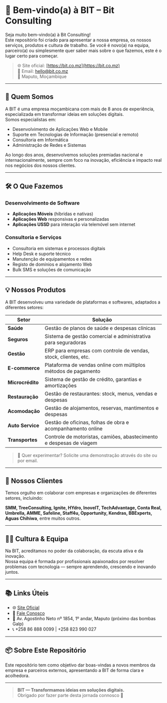 # 👋 Bem-vindo(a) à BIT – Bit Consulting

Seja muito bem-vindo(a) à Bit Consulting!  
Este repositório foi criado para apresentar a nossa empresa, os nossos serviços, produtos e cultura de trabalho. Se você é novo(a) na equipa, parceiro(a) ou simplesmente quer saber mais sobre o que fazemos, este é o lugar certo para começar.

> 🌐 Site oficial: [https://bit.co.mz](https://bit.co.mz)  
> 📧 Email: hello@bit.co.mz  
> 📍 Maputo, Moçambique

---

## 🚀 Quem Somos

A BIT é uma empresa moçambicana com mais de 8 anos de experiência, especializada em transformar ideias em soluções digitais.  
Somos especialistas em:
- Desenvolvimento de Aplicações Web e Mobile
- Suporte em Tecnologias de Informação (presencial e remoto)
- Consultoria em Informática
- Administração de Redes e Sistemas

Ao longo dos anos, desenvolvemos soluções premiadas nacional e internacionalmente, sempre com foco na inovação, eficiência e impacto real nos negócios dos nossos clientes.

---

## 🛠️ O Que Fazemos

### Desenvolvimento de Software
- **Aplicações Móveis** (híbridas e nativas)
- **Aplicações Web** responsivas e personalizadas
- **Aplicações USSD** para interação via telemóvel sem internet

### Consultoria e Serviços
- Consultoria em sistemas e processos digitais
- Help Desk e suporte técnico
- Manutenção de equipamentos e redes
- Registo de domínios e alojamento Web
- Bulk SMS e soluções de comunicação

---

## 💡 Nossos Produtos

A BIT desenvolveu uma variedade de plataformas e softwares, adaptados a diferentes setores:

| Setor             | Solução                                                                 |
|-------------------|--------------------------------------------------------------------------|
| **Saúde**         | Gestão de planos de saúde e despesas clínicas                           |
| **Seguros**       | Sistema de gestão comercial e administrativa para seguradoras           |
| **Gestão**        | ERP para empresas com controle de vendas, stock, clientes, etc.         |
| **E-commerce**    | Plataforma de vendas online com múltiplos métodos de pagamento          |
| **Microcrédito**  | Sistema de gestão de crédito, garantias e amortizações                  |
| **Restauração**   | Gestão de restaurantes: stock, menus, vendas e despesas                 |
| **Acomodação**    | Gestão de alojamentos, reservas, mantimentos e despesas                 |
| **Auto Service**  | Gestão de oficinas, folhas de obra e acompanhamento online              |
| **Transportes**   | Controle de motoristas, camiões, abastecimento e despesas de viagem     |

> 🔎 Quer experimentar? Solicite uma demonstração através do site ou por email.

---

## 🤝 Nossos Clientes

Temos orgulho em colaborar com empresas e organizações de diferentes setores, incluindo:

**SMM, TreeConsulting, Ignite, HYdro, InoveIT, TechAdvantage, Conta Real, Umbrella, AMME, Safeline, Staff4u, Opportunity, Kendras, BBExperts, Aguas Chihiwa**, entre muitos outros.

---

## 👨‍💻 Cultura & Equipa

Na BIT, acreditamos no poder da colaboração, da escuta ativa e da inovação.  
Nossa equipa é formada por profissionais apaixonados por resolver problemas com tecnologia — sempre aprendendo, crescendo e inovando juntos.

---

## 📚 Links Úteis

- 🌐 [Site Oficial](https://bit.co.mz)
- 💼 [Fale Conosco](mailto:hello@bit.co.mz)
- 📍 Av. Agostinho Neto nº 1854, 1º andar, Maputo (próximo das bombas Galp)
- 📞 +258 86 888 0099 | +258 823 990 027

---

## 📦 Sobre Este Repositório

Este repositório tem como objetivo dar boas-vindas a novos membros da empresa e parceiros externos, apresentando a BIT de forma clara e acolhedora.

---

> **BIT — Transformamos ideias em soluções digitais.**  
> Obrigado por fazer parte desta jornada connosco 🚀
